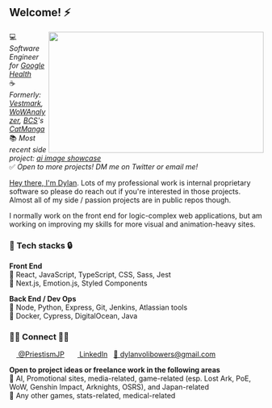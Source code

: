 <h2>Welcome! ⚡</h2>
<img src="wp2.gif" width="426" height="240" align="right" />

💻 *Software Engineer for [Google Health](https://health.google/)*<br/>
☕ *Formerly: [Vestmark](https://www.vestmark.com/), [WoWAnalyzer](https://github.com/WoWAnalyzer/WoWAnalyzer), [BCS](https://twitter.com/BCScanlations)'s [CatManga](https://www.reddit.com/r/KanojoOkarishimasu/comments/qs8d8k/catmanga_has_announced_its_shutdown_today_it_is/)*<br/>
📚 *Most recent side project: [ai image showcase](https://dbowers.io/ai-showcase)*<br/>
✅ *Open to more projects! DM me on Twitter or email me!*

[Hey there, I'm Dylan](https://dbowers.io/). Lots of my professional work is internal proprietary software so please do reach out if you're interested in those projects. Almost all of my side / passion projects are in public repos though.

I normally work on the front end for logic-complex web applications, but am working on improving my skills for more visual and animation-heavy sites.

<h3>🔑 Tech stacks 🔒</h3>

<b>Front End</b><br/>
💚 React, JavaScript, TypeScript, CSS, Sass, Jest<br/>
💛 Next.js, Emotion.js, Styled Components<br/>

<b>Back End / Dev Ops</b><br/>
💚 Node, Python, Express, Git, Jenkins, Atlassian tools<br/>
💛 Docker, Cypress, DigitalOcean, Java

<h3>🤝🏻 Connect 🤝🏾</h3>

<a href="https://www.twitter.com/PriestismJP"><img src="https://raw.githubusercontent.com/peterthehan/peterthehan/master/assets/twitter.svg" width="14" height="14"> @PriestismJP</a>&nbsp;&nbsp;&nbsp;<a href="https://www.linkedin.com/in/dylan-bowers/"><img src="https://raw.githubusercontent.com/peterthehan/peterthehan/master/assets/linkedin.svg" width="14" height="14"> LinkedIn</a>&nbsp;&nbsp;&nbsp;<a href="mailto:dylan.volibowers@gmail.com">📧 dylanvolibowers@gmail.com</a>

<b>Open to project ideas or freelance work in the following areas</b><br/>
💚 AI, Promotional sites, media-related, game-related (esp. Lost Ark, PoE, WoW, Genshin Impact, Arknights, OSRS), and Japan-related<br/>
💛 Any other games, stats-related, medical-related<br/>
